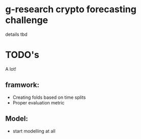 # g-research crypto forecasting challenge


details tbd


# TODO's

A lot!

## framwork:
- Creating folds based on time splits
- Proper evaluation metric

## Model:
- start modelling at all